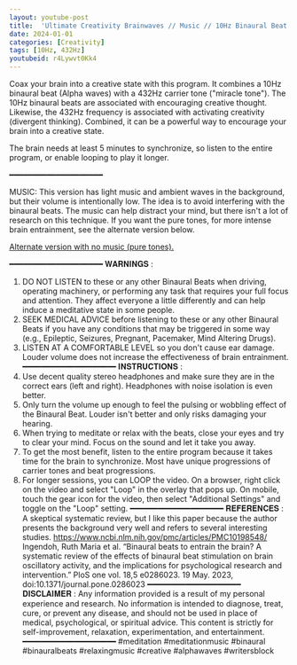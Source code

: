 ```yaml
---
layout: youtube-post
title:  'Ultimate Creativity Brainwaves // Music // 10Hz Binaural Beat // 432Hz Carrier Tone'
date: 2024-01-01
categories: [Creativity]
tags: [10Hz, 432Hz]
youtubeid: r4Lywvt0Kk4
---
```


<p class="premono" markdown="1">
Coax your brain into a creative state with this program. It combines a 10Hz binaural beat (Alpha waves) with a 432Hz carrier tone ("miracle tone"). The 10Hz binaural beats are associated with encouraging creative thought. Likewise, the 432Hz frequency is associated with activating creativity (divergent thinking). Combined, it can be a powerful way to encourage your brain into a creative state.

The brain needs at least 5 minutes to synchronize, so listen to the entire program, or enable looping to play it longer.

━━━━━━━━━━━━━━━━━━━━

MUSIC: This version has light music and ambient waves in the background, but their volume is intentionally low. The idea is to avoid interfering with the binaural beats. The music can help distract your mind, but there isn't a lot of research on this technique. If you want the pure tones, for more intense brain entrainment, see the alternate version below.

[Alternate version with no music (pure tones).](/creativity/2024/01/01/01-Ultimate-Creativity-Pure.html)

━━━━━━━━━━━━━━━━━━━━
𝐖𝐀𝐑𝐍𝐈𝐍𝐆𝐒 :
1. DO NOT LISTEN to these or any other Binaural Beats when driving, operating machinery, or performing any task that requires your full focus and attention. They affect everyone a little differently and can help induce a meditative state in some people.
2. SEEK MEDICAL ADVICE before listening to these or any other Binaural Beats if you have any conditions that may be triggered in some way (e.g., Epileptic, Seizures, Pregnant, Pacemaker, Mind Altering Drugs).
3. LISTEN AT A COMFORTABLE LEVEL so you don't cause ear damage. Louder volume does not increase the effectiveness of brain entrainment.
━━━━━━━━━━━━━━━━━━━━
𝐈𝐍𝐒𝐓𝐑𝐔𝐂𝐓𝐈𝐎𝐍𝐒 :
1. Use decent quality stereo headphones and make sure they are in the correct ears (left and right). Headphones with noise isolation is even better.
2. Only turn the volume up enough to feel the pulsing or wobbling effect of the Binaural Beat. Louder isn't better and only risks damaging your hearing.
3. When trying to meditate or relax with the beats, close your eyes and try to clear your mind. Focus on the sound and let it take you away.
4. To get the most benefit, listen to the entire program because it takes time for the brain to synchronize. Most have unique progressions of carrier tones and beat progressions.
5. For longer sessions, you can LOOP the video. On a browser, right click on the video and select "Loop" in the overlay that pops up. On mobile, touch the gear icon for the video, then select "Additional Settings" and toggle on the "Loop" setting.
━━━━━━━━━━━━━━━━━━━━
𝐑𝐄𝐅𝐄𝐑𝐄𝐍𝐂𝐄𝐒 :
A skeptical systematic review, but I like this paper because the author presents the background very well and refers to several interesting studies.
<https://www.ncbi.nlm.nih.gov/pmc/articles/PMC10198548/>
Ingendoh, Ruth Maria et al. “Binaural beats to entrain the brain? A systematic review of the effects of binaural beat stimulation on brain oscillatory activity, and the implications for psychological research and intervention.” PloS one vol. 18,5 e0286023. 19 May. 2023, doi:10.1371/journal.pone.0286023
━━━━━━━━━━━━━━━━━━━━
𝐃𝐈𝐒𝐂𝐋𝐀𝐈𝐌𝐄𝐑 :
Any information provided is a result of my personal experience and research. No information is intended to diagnose, treat, cure, or prevent any disease, and should not be used in place of medical, psychological, or spiritual advice. This content is strictly for self-improvement, relaxation, experimentation, and entertainment.
━━━━━━━━━━━━━━━━━━━━
#meditation #meditationmusic #binaural #binauralbeats #relaxingmusic #creative #alphawaves #writersblock
</p>
